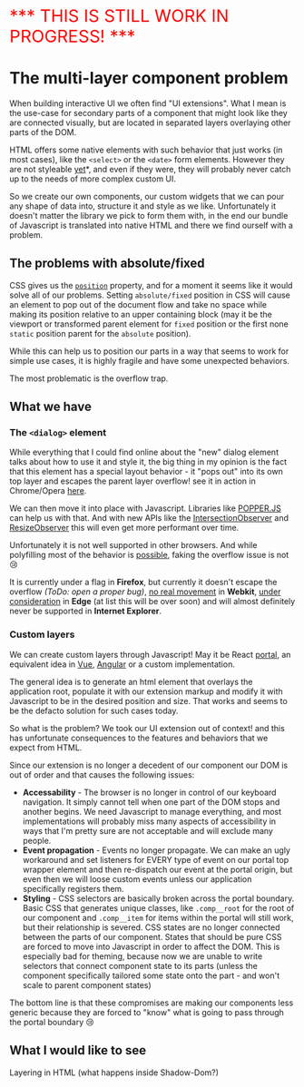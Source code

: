 <span style="color:red;font-size: 30px">*** THIS IS STILL WORK IN PROGRESS! ***</span>

# The multi-layer component problem

When building interactive UI we often find "UI extensions". What I mean is the use-case for secondary parts of a component that might look like they are connected visually, but are located in separated layers overlaying other parts of the DOM.

HTML offers some native elements with such behavior that just works (in most cases), like the `<select>` or the `<date>` form elements. However they are not styleable [yet](https://developer.mozilla.org/en-US/docs/Learn/HTML/Forms/Styling_HTML_forms)*, and even if they were, they will probably never catch up to the needs of more complex custom UI.

So we create our own components, our custom widgets that we can pour any shape of data into, structure it and style as we like. Unfortunately it doesn't matter the library we pick to form them with, in the end our bundle of Javascript is translated into native HTML and there we find ourself with a problem.

## The problems with absolute/fixed

CSS gives us the [`position`](https://developer.mozilla.org/en-US/docs/Web/CSS/position) property, and for a moment it seems like it would solve all of our problems. Setting `absolute/fixed` position in CSS will cause an element to pop out of the document flow and take no space while making its position relative to an upper containing block (may it be the viewport or transformed parent element for `fixed` position or the first none `static` position parent for the `absolute` position).

While this can help us to position our parts in a way that seems to work for simple use cases, it is highly fragile and have some unexpected behaviors.

The most problematic is the overflow trap.

## What we have

### The `<dialog>` element

While everything that I could find online about the "new" dialog element talks about how to use it and style it, the big thing in my opinion is the fact that this element has a special layout behavior - it "pops out" into its own top layer and escapes the parent layer overflow! see it in action in Chrome/Opera [here](.add-a-link-to-example). 

We can then move it into place with Javascript. Libraries like [POPPER.JS](https://popper.js.org/) can help us with that. And with new APIs like the [IntersectionObserver](https://developer.mozilla.org/en-US/docs/Web/API/IntersectionObserver) and [ResizeObserver](https://developer.mozilla.org/en-US/docs/Web/API/ResizeObserver) this will even get more performant over time.

Unfortunately it is not well supported in other browsers. And while polyfilling most of the behavior is [possible](https://github.com/GoogleChrome/dialog-polyfill), faking the overflow issue is not 😢

It is currently under a flag in **Firefox**, but currently it doesn't escape the overflow *(ToDo: open a proper bug)*, [no real movement](https://bugs.webkit.org/show_bug.cgi?id=84635) in **Webkit**, [under consideration](https://developer.microsoft.com/en-us/microsoft-edge/platform/status/dialogelementformodals/?q=dialog) in **Edge** (at list this will be over soon) and will almost definitely never be supported in **Internet Explorer**. 

### Custom layers

We can create custom layers through Javascript! May it be React [portal](https://reactjs.org/docs/portals.html), an equivalent idea in [Vue](https://linusborg.github.io/portal-vue/#/), [Angular](https://material.angular.io/cdk/portal/overview) or a custom implementation. 

The general idea is to generate an html element that overlays the application root, populate it with our extension markup and modify it with Javascript to be in the desired position and size. That works and seems to be the defacto solution for such cases today.

So what is the problem? We took our UI extension out of context! and this has unfortunate consequences to the features and behaviors that we expect from HTML.

Since our extension is no longer a decedent of our component our DOM is out of order and that causes the following issues:

- **Accessability** - The browser is no longer in control of our keyboard navigation. It simply cannot tell when one part of the DOM stops and another begins. We need Javascript to manage everything, and most implementations will probably miss many aspects of accessibility in ways that I'm pretty sure are not acceptable and will exclude many people.
- **Event propagation** - Events no longer propagate. We can make an ugly workaround and set listeners for EVERY type of event on our portal top wrapper element and then re-dispatch our event at the portal origin, but even then we will loose custom events unless our application specifically registers them.
- **Styling** - CSS selectors are basically broken across the portal boundary. Basic CSS that generates unique classes, like `.comp__root` for the root of our component and `.comp__item` for items within the portal will still work, but their relationship is severed. CSS states are no longer connected between the parts of our component. States that should be pure CSS are forced to move into Javascript in order to affect the DOM. This is especially bad for theming, because now we are unable to write selectors that connect component state to its parts (unless the component specifically tailored some state onto the part - and won't scale to parent component states)

The bottom line is that these compromises are making our components less generic because they are forced to "know" what is going to pass through the portal boundary 😢 

## What I would like to see

Layering in HTML (what happens inside Shadow-Dom?)
